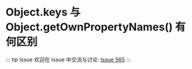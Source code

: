 # Object.keys 与 Object.getOwnPropertyNames() 有何区别



::: tip Issue 
 欢迎在 Issue 中交流与讨论: [Issue 565](https://github.com/shfshanyue/Daily-Question/issues/565) 
:::



